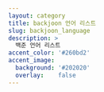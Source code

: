 ```yaml
---
layout: category
title: backjoon 언어 리스트
slug: backjoon_language
description: >
  백준 언어 리스트
accent_color: '#260bd2'
accent_image:
  background: '#202020'
  overlay:    false
---
```

